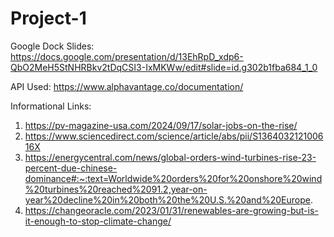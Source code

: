 # Project-1

Google Dock Slides: https://docs.google.com/presentation/d/13EhRpD_xdp6-QbO2MeH5StNHRBkv2tDqCSI3-IxMKWw/edit#slide=id.g302b1fba684_1_0

API Used: https://www.alphavantage.co/documentation/

Informational Links: 
1) https://pv-magazine-usa.com/2024/09/17/solar-jobs-on-the-rise/
2) https://www.sciencedirect.com/science/article/abs/pii/S136403212100616X
3) https://energycentral.com/news/global-orders-wind-turbines-rise-23-percent-due-chinese-dominance#:~:text=Worldwide%20orders%20for%20onshore%20wind%20turbines%20reached%2091.2,year-on-year%20decline%20in%20both%20the%20U.S.%20and%20Europe.
4) https://changeoracle.com/2023/01/31/renewables-are-growing-but-is-it-enough-to-stop-climate-change/


